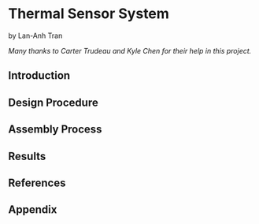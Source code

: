 # Thermal Sensor System

by Lan-Anh Tran

_Many thanks to Carter Trudeau and Kyle Chen for their help in this project._

## Introduction



## Design Procedure



## Assembly Process



## Results



## References



## Appendix
